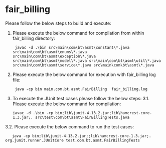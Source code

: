 # fair_billing

Please follow the below steps to build and execute:

1. Please execute the below command for compilation from within fair_billing directory:
  
        javac -d .\bin src\main\com\bt\asmt\constant\*.java src\main\com\bt\asmt\enums\*.java src\main\com\bt\asmt\exception\*.java src\main\com\bt\asmt\model\*.java src\main\com\bt\asmt\util\*.java  src\main\com\bt\asmt\service\*.java src\main\com\bt\asmt\*.java

2. Please execute the below command for execution with fair_billing log file:
                
        java -cp bin main.com.bt.asmt.FairBilling  fair_billing.log

3. To execute the JUnit test cases please follow the below steps:
  3.1. Please execute the below command for compilation:
  
       javac -d .\bin -cp bin;lib\junit-4.13.2.jar;lib\hamcrest-core-1.3.jar;. src\test\com\bt\asmt\FairBillingTests.java
  
  3.2. Please execute the below command to run the test cases:
  
       java -cp bin;lib\junit-4.13.2.jar;;lib\hamcrest-core-1.3.jar;. org.junit.runner.JUnitCore test.com.bt.asmt.FairBillingTests
